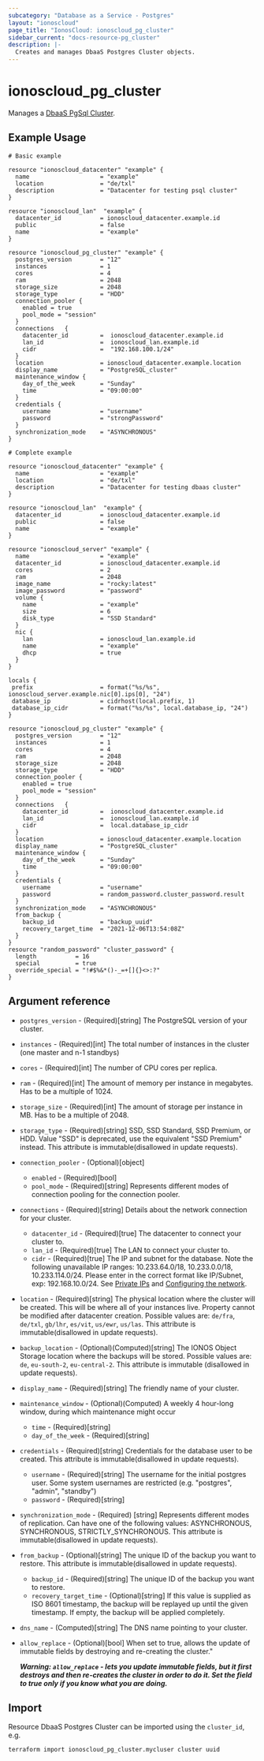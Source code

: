 ```yaml
---
subcategory: "Database as a Service - Postgres"
layout: "ionoscloud"
page_title: "IonosCloud: ionoscloud_pg_cluster"
sidebar_current: "docs-resource-pg_cluster"
description: |-
  Creates and manages DbaaS Postgres Cluster objects.
---
```


# ionoscloud_pg_cluster

Manages a [DbaaS PgSql Cluster](https://docs.ionos.com/cloud/databases/postgresql/overview).

## Example Usage

```hcl
# Basic example

resource "ionoscloud_datacenter" "example" {
  name                    = "example"
  location                = "de/txl"
  description             = "Datacenter for testing psql cluster"
}

resource "ionoscloud_lan"  "example" {
  datacenter_id           = ionoscloud_datacenter.example.id
  public                  = false
  name                    = "example"
}

resource "ionoscloud_pg_cluster" "example" {
  postgres_version        = "12"
  instances               = 1
  cores                   = 4
  ram                     = 2048
  storage_size            = 2048
  storage_type            = "HDD"
  connection_pooler {
    enabled = true
    pool_mode = "session"
  }
  connections   {
    datacenter_id         =  ionoscloud_datacenter.example.id
    lan_id                =  ionoscloud_lan.example.id
    cidr                  =  "192.168.100.1/24"
  }
  location                = ionoscloud_datacenter.example.location
  display_name            = "PostgreSQL_cluster"
  maintenance_window {
    day_of_the_week       = "Sunday"
    time                  = "09:00:00"
  }
  credentials {
    username              = "username"
    password              = "strongPassword"
  }
  synchronization_mode    = "ASYNCHRONOUS"
}
```

```hcl
# Complete example

resource "ionoscloud_datacenter" "example" {
  name                    = "example"
  location                = "de/txl"
  description             = "Datacenter for testing dbaas cluster"
}

resource "ionoscloud_lan"  "example" {
  datacenter_id           = ionoscloud_datacenter.example.id 
  public                  = false
  name                    = "example"
}

resource "ionoscloud_server" "example" {
  name                    = "example"
  datacenter_id           = ionoscloud_datacenter.example.id
  cores                   = 2
  ram                     = 2048
  image_name              = "rocky:latest"
  image_password          = "password"
  volume {
    name                  = "example"
    size                  = 6
    disk_type             = "SSD Standard"
  }
  nic {
    lan                   = ionoscloud_lan.example.id
    name                  = "example"
    dhcp                  = true
  }
}

locals {
 prefix                   = format("%s/%s", ionoscloud_server.example.nic[0].ips[0], "24")
 database_ip              = cidrhost(local.prefix, 1)
 database_ip_cidr         = format("%s/%s", local.database_ip, "24")
}

resource "ionoscloud_pg_cluster" "example" {
  postgres_version        = "12"
  instances               = 1
  cores                   = 4
  ram                     = 2048
  storage_size            = 2048
  storage_type            = "HDD"
  connection_pooler {
    enabled = true
    pool_mode = "session"
  }
  connections   {
    datacenter_id         =  ionoscloud_datacenter.example.id 
    lan_id                =  ionoscloud_lan.example.id 
    cidr                  =  local.database_ip_cidr
  }
  location                = ionoscloud_datacenter.example.location
  display_name            = "PostgreSQL_cluster"
  maintenance_window {
    day_of_the_week       = "Sunday"
    time                  = "09:00:00"
  }
  credentials {
    username              = "username"
    password              = random_password.cluster_password.result
  }
  synchronization_mode    = "ASYNCHRONOUS"
  from_backup {
    backup_id             = "backup_uuid"
    recovery_target_time  = "2021-12-06T13:54:08Z"
  }
}
resource "random_password" "cluster_password" {
  length           = 16
  special          = true
  override_special = "!#$%&*()-_=+[]{}<>:?"
}
```

## Argument reference

* `postgres_version` - (Required)[string] The PostgreSQL version of your cluster.
* `instances` - (Required)[int] The total number of instances in the cluster (one master and n-1 standbys)
* `cores` - (Required)[int] The number of CPU cores per replica.
* `ram` - (Required)[int] The amount of memory per instance in megabytes. Has to be a multiple of 1024.
* `storage_size` - (Required)[int] The amount of storage per instance in MB. Has to be a multiple of 2048.
* `storage_type` - (Required)[string] SSD, SSD Standard, SSD Premium, or HDD. Value "SSD" is deprecated, use the equivalent "SSD Premium" instead. This attribute is immutable(disallowed in update requests).
* `connection_pooler` - (Optional)[object]
  * `enabled` - (Required)[bool]
  * `pool_mode` - (Required)[string] Represents different modes of connection pooling for the connection pooler.
* `connections` - (Required)[string] Details about the network connection for your cluster.
  * `datacenter_id` - (Required)[true] The datacenter to connect your cluster to.
  * `lan_id` - (Required)[true] The LAN to connect your cluster to.
  * `cidr` - (Required)[true] The IP and subnet for the database. Note the following unavailable IP ranges: 10.233.64.0/18, 10.233.0.0/18, 10.233.114.0/24. Please enter in the correct format like IP/Subnet, exp: 192.168.10.0/24. See [Private IPs](https://www.ionos.com/help/server-cloud-infrastructure/private-network/private-ip-address-ranges/) and [Configuring the network](https://docs.ionos.com/cloud/compute-engine/networks/how-tos/configure-networks).
* `location` - (Required)[string] The physical location where the cluster will be created. This will be where all of your instances live. Property cannot be modified after datacenter creation. Possible values are: `de/fra`, `de/txl`, `gb/lhr`, `es/vit`, `us/ewr`, `us/las`. This attribute is immutable(disallowed in update requests).
* `backup_location` - (Optional)(Computed)[string] The IONOS Object Storage location where the backups will be stored. Possible values are: `de`, `eu-south-2`, `eu-central-2`. This attribute is immutable (disallowed in update requests).
* `display_name` - (Required)[string] The friendly name of your cluster.
* `maintenance_window` - (Optional)(Computed) A weekly 4 hour-long window, during which maintenance might occur
  * `time` - (Required)[string]
  * `day_of_the_week` - (Required)[string]
* `credentials` - (Required)[string] Credentials for the database user to be created. This attribute is immutable(disallowed in update requests).
    * `username` - (Required)[string] The username for the initial postgres user. Some system usernames are restricted (e.g. "postgres", "admin", "standby")
    * `password` - (Required)[string]
* `synchronization_mode` - (Required) [string] Represents different modes of replication. Can have one of the following values: ASYNCHRONOUS, SYNCHRONOUS, STRICTLY_SYNCHRONOUS. This attribute is immutable(disallowed in update requests).
* `from_backup` - (Optional)[string] The unique ID of the backup you want to restore. This attribute is immutable(disallowed in update requests).
  * `backup_id` - (Required)[string] The unique ID of the backup you want to restore.
  * `recovery_target_time` - (Optional)[string] If this value is supplied as ISO 8601 timestamp, the backup will be replayed up until the given timestamp. If empty, the backup will be applied completely.
* `dns_name` - (Computed)[string] The DNS name pointing to your cluster.
* `allow_replace` - (Optional)[bool] When set to true, allows the update of immutable fields by destroying and re-creating the cluster."

   **_Warning: `allow_replace` - lets you update immutable fields, but it first destroys and then re-creates the cluster in order to do it. Set the field to true only if you know what you are doing._**


## Import

Resource DbaaS Postgres Cluster can be imported using the `cluster_id`, e.g.

```shell
terraform import ionoscloud_pg_cluster.mycluser cluster uuid
```
